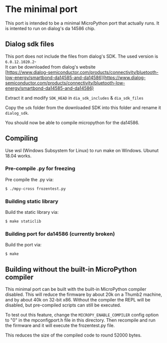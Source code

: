 # The minimal port

This port is intended to be a minimal MicroPython port that actually runs.
It is intented to run on dialog's da 14586 chip.

## Dialog sdk files

This port does not include the files from dialog's SDK. The used version is `6.0.12.1020.2`-<br>
It can be downloaded from dialog's website <br>
[https://www.dialog-semiconductor.com/products/connectivity/bluetooth-low-energy/smartbond-da14585-and-da14586](https://www.dialog-semiconductor.com/products/connectivity/bluetooth-low-energy/smartbond-da14585-and-da14586)

Extract it and modify `SDK_HEAD` in `dia_sdk_includes` & `dia_sdk_files`

Copy the `sdk` folder from the downloaded SDK into this folder and rename it `dialog_sdk`.

You should now be able to compile micropython for the da14586.

## Compiling

Use wsl (Windows Subsystem for Linux) to run make on Windows. Ubunut 18.04 works.

### Pre-compile .py for freezing
Pre compile the .py via:

    $ ./mpy-cross frozentest.py

### Building static library

Build the static library via:

    $ make staticlib

### Building port for da14586 (currently broken)

Build the port via:

    $ make

## Building without the built-in MicroPython compiler

This minimal port can be built with the built-in MicroPython compiler
disabled.  This will reduce the firmware by about 20k on a Thumb2 machine,
and by about 40k on 32-bit x86.  Without the compiler the REPL will be
disabled, but pre-compiled scripts can still be executed.

To test out this feature, change the `MICROPY_ENABLE_COMPILER` config
option to "0" in the mpconfigport.h file in this directory.  Then
recompile and run the firmware and it will execute the frozentest.py
file.

This reduces the size of the compiled code to round 52000 bytes.